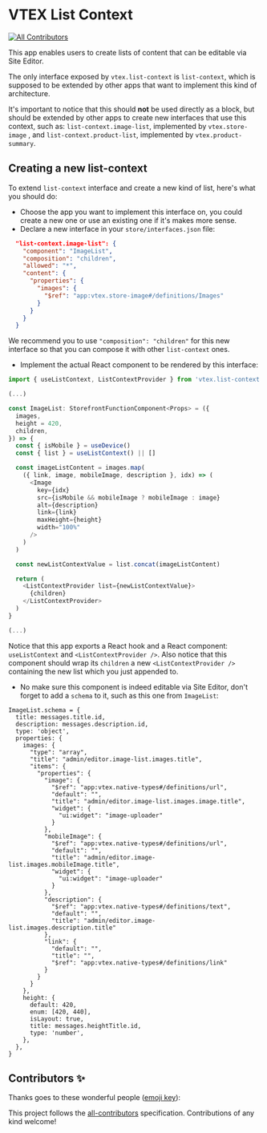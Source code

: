 # VTEX List Context
<!-- ALL-CONTRIBUTORS-BADGE:START - Do not remove or modify this section -->
[![All Contributors](https://img.shields.io/badge/all_contributors-0-orange.svg?style=flat-square)](#contributors-)
<!-- ALL-CONTRIBUTORS-BADGE:END -->

This app enables users to create lists of content that can be editable via Site Editor.

The only interface exposed by `vtex.list-context` is `list-context`, which is supposed to be extended by other apps that want to implement this kind of architecture.

It's important to notice that this should **not** be used directly as a block, but should be extended by other apps to create new interfaces that use this context, such as: `list-context.image-list`, implemented by `vtex.store-image` , and `list-context.product-list`, implemented by `vtex.product-summary`.

## Creating a new list-context

To extend `list-context` interface and create a new kind of list, here's what you should do:

- Choose the app you want to implement this interface on, you could create a new one or use an existing one if it's makes more sense.
- Declare a new interface in your `store/interfaces.json` file:

```json
  "list-context.image-list": {
    "component": "ImageList",
    "composition": "children",
    "allowed": "*",
    "content": {
      "properties": {
        "images": {
          "$ref": "app:vtex.store-image#/definitions/Images"
        }
      }
    }
  }
```

We recommend you to use `"composition": "children"` for this new interface so that you can compose it with other `list-context` ones.

- Implement the actual React component to be rendered by this interface:

```typescript
import { useListContext, ListContextProvider } from 'vtex.list-context'

(...)

const ImageList: StorefrontFunctionComponent<Props> = ({
  images,
  height = 420,
  children,
}) => {
  const { isMobile } = useDevice()
  const { list } = useListContext() || []

  const imageListContent = images.map(
    ({ link, image, mobileImage, description }, idx) => (
      <Image
        key={idx}
        src={isMobile && mobileImage ? mobileImage : image}
        alt={description}
        link={link}
        maxHeight={height}
        width="100%"
      />
    )
  )

  const newListContextValue = list.concat(imageListContent)

  return (
    <ListContextProvider list={newListContextValue}>
      {children}
    </ListContextProvider>
  )
}

(...)
```

Notice that this app exports a React hook and a React component: `useListContext` and `<ListContextProvider />`.
Also notice that this component should wrap its `children` a new `<ListContextProvider />` containing the new list which you just appended to.

- No make sure this component is indeed editable via Site Editor, don't forget to add a `schema` to it, such as this one from `ImageList`:

```tsx
ImageList.schema = {
  title: messages.title.id,
  description: messages.description.id,
  type: 'object',
  properties: {
    images: {
      "type": "array",
      "title": "admin/editor.image-list.images.title",
      "items": {
        "properties": {
          "image": {
            "$ref": "app:vtex.native-types#/definitions/url",
            "default": "",
            "title": "admin/editor.image-list.images.image.title",
            "widget": {
              "ui:widget": "image-uploader"
            }
          },
          "mobileImage": {
            "$ref": "app:vtex.native-types#/definitions/url",
            "default": "",
            "title": "admin/editor.image-list.images.mobileImage.title",
            "widget": {
              "ui:widget": "image-uploader"
            }
          },
          "description": {
            "$ref": "app:vtex.native-types#/definitions/text",
            "default": "",
            "title": "admin/editor.image-list.images.description.title"
          },
          "link": {
            "default": "",
            "title": "",
            "$ref": "app:vtex.native-types#/definitions/link"
          }
        }
      }
    },
    height: {
      default: 420,
      enum: [420, 440],
      isLayout: true,
      title: messages.heightTitle.id,
      type: 'number',
    },
  },
}
```

## Contributors ✨

Thanks goes to these wonderful people ([emoji key](https://allcontributors.org/docs/en/emoji-key)):

<!-- ALL-CONTRIBUTORS-LIST:START - Do not remove or modify this section -->
<!-- prettier-ignore-start -->
<!-- markdownlint-disable -->
<!-- markdownlint-enable -->
<!-- prettier-ignore-end -->
<!-- ALL-CONTRIBUTORS-LIST:END -->

This project follows the [all-contributors](https://github.com/all-contributors/all-contributors) specification. Contributions of any kind welcome!